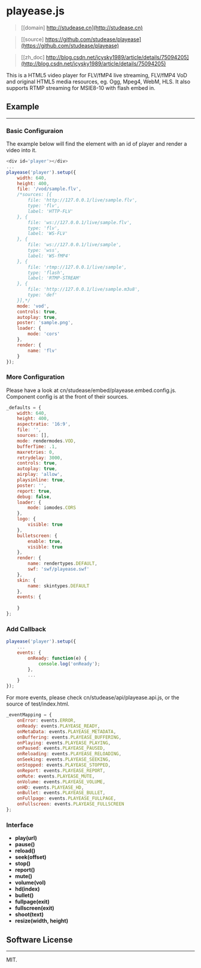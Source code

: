 # playease.js

> [[domain] http://studease.cn](http://studease.cn)

> [[source] https://github.com/studease/playease](https://github.com/studease/playease)

> [[zh_doc] http://blog.csdn.net/icysky1989/article/details/75094205](http://blog.csdn.net/icysky1989/article/details/75094205)

This is a HTML5 video player for FLV/fMP4 live streaming, FLV/fMP4 VoD and original HTML5 media resources, eg. Ogg, Mpeg4, WebM, HLS.
It also supports RTMP streaming for MSIE8-10 with flash embed in.


## Example
----------

### Basic Configuraion

The example below will find the element with an id of player and render a video into it.

```js
<div id='player'></div>
...
playease('player').setup({
	width: 640,
	height: 400,
	file: '/vod/sample.flv',
	/*sources: [{
		file: 'http://127.0.0.1/live/sample.flv',
		type: 'flv',
		label: 'HTTP-FLV'
	}, {
		file: 'ws://127.0.0.1/live/sample.flv',
		type: 'flv',
		label: 'WS-FLV'
	}, {
		file: 'ws://127.0.0.1/live/sample',
		type: 'wss',
		label: 'WS-fMP4'
	}, {
		file: 'rtmp://127.0.0.1/live/sample',
		type: 'flash',
		label: 'RTMP-STREAM'
	}, {
		file: 'http://127.0.0.1/live/sample.m3u8',
		type: 'def'
	}],*/
	mode: 'vod',
	controls: true,
	autoplay: true,
	poster: 'sample.png',
	loader: {
		mode: 'cors'
	},
	render: {
		name: 'flv'
	}
});
```

### More Configuration

Please have a look at cn/studease/embed/playease.embed.config.js.
Component config is at the front of their sources.

```js
_defaults = {
	width: 640,
	height: 400,
	aspectratio: '16:9',
	file: '',
	sources: [],
	mode: rendermodes.VOD,
	bufferTime: .1,
	maxretries: 0,
	retrydelay: 3000,
	controls: true,
	autoplay: true,
	airplay: 'allow',
	playsinline: true,
	poster: '',
	report: true,
	debug: false,
	loader: {
		mode: iomodes.CORS
	},
	logo: {
		visible: true
	},
	bulletscreen: {
		enable: true,
		visible: true
	},
	render: {
		name: rendertypes.DEFAULT,
		swf: 'swf/playease.swf'
	},
	skin: {
		name: skintypes.DEFAULT
	},
	events: {
		
	}
};
```

### Add Callback

```js
playease('player').setup({
	...
	events: {
		onReady: function(e) {
			console.log('onReady');
		},
		...
	}
});
```

For more events, please check cn/studease/api/playease.api.js, or the source of test/index.html.

```js
_eventMapping = {
	onError: events.ERROR,
	onReady: events.PLAYEASE_READY,
	onMetaData: events.PLAYEASE_METADATA,
	onBuffering: events.PLAYEASE_BUFFERING,
	onPlaying: events.PLAYEASE_PLAYING,
	onPaused: events.PLAYEASE_PAUSED,
	onReloading: events.PLAYEASE_RELOADING,
	onSeeking: events.PLAYEASE_SEEKING,
	onStopped: events.PLAYEASE_STOPPED,
	onReport: events.PLAYEASE_REPORT,
	onMute: events.PLAYEASE_MUTE,
	onVolume: events.PLAYEASE_VOLUME,
	onHD: events.PLAYEASE_HD,
	onBullet: events.PLAYEASE_BULLET,
	onFullpage: events.PLAYEASE_FULLPAGE,
	onFullscreen: events.PLAYEASE_FULLSCREEN
};
```

### Interface

* **play(url)**
* **pause()**
* **reload()**
* **seek(offset)**
* **stop()**
* **report()**
* **mute()**
* **volume(vol)**
* **hd(index)**
* **bullet()**
* **fullpage(exit)**
* **fullscreen(exit)**
* **shoot(text)**
* **resize(width, height)**


## Software License
-------------------

MIT.
